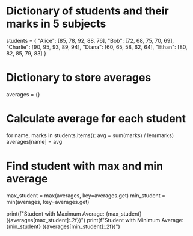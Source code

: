 # Dictionary of students and their marks in 5 subjects
students = {
    "Alice": [85, 78, 92, 88, 76],
    "Bob": [72, 68, 75, 70, 69],
    "Charlie": [90, 95, 93, 89, 94],
    "Diana": [60, 65, 58, 62, 64],
    "Ethan": [80, 82, 85, 79, 83]
}

# Dictionary to store averages
averages = {}

# Calculate average for each student
for name, marks in students.items():
    avg = sum(marks) / len(marks)
    averages[name] = avg

# Find student with max and min average
max_student = max(averages, key=averages.get)
min_student = min(averages, key=averages.get)

print(f"Student with Maximum Average: {max_student} ({averages[max_student]:.2f})")
print(f"Student with Minimum Average: {min_student} ({averages[min_student]:.2f})")
